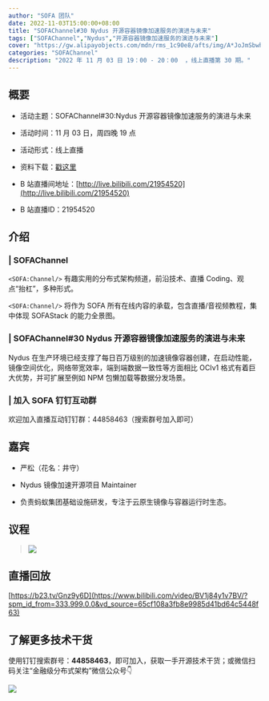 ```yaml
---
author: "SOFA 团队"
date: 2022-11-03T15:00:00+08:00
title: "SOFAChannel#30 Nydus 开源容器镜像加速服务的演进与未来"
tags: ["SOFAChannel","Nydus","开源容器镜像加速服务的演进与未来"]
cover: "https://gw.alipayobjects.com/mdn/rms_1c90e8/afts/img/A*JoJmSbwhZAoAAAAAAAAAAAAAARQnAQ"
categories: "SOFAChannel"
description: "2022 年 11 月 03 日 19：00 - 20：00  ，线上直播第 30 期。"
---
```


## 概要

- 活动主题：SOFAChannel#30:Nydus 开源容器镜像加速服务的演进与未来

- 活动时间：11 月 03 日，周四晚 19 点

- 活动形式：线上直播

- 资料下载：[戳这里](https://mdn.alipayobjects.com/huamei_soxoym/afts/file/A*TzAJTptqLP8AAAAAAAAAAAAADrGAAQ/SOFAChannel%20-%20Nydus%E9%95%9C%E5%83%8F%E6%9C%8D%E5%8A%A1%E7%9A%84%E6%BC%94%E8%BF%9B%E5%8F%8A%E6%9C%AA%E6%9D%A5.pdf)

- B 站直播间地址：[http://live.bilibili.com/21954520](http://live.bilibili.com/21954520)

- B 站直播ID：21954520

## 介绍

### | SOFAChannel

`<SOFA:Channel/>` 有趣实用的分布式架构频道，前沿技术、直播 Coding、观点“抬杠”，多种形式。

`<SOFA:Channel/>` 将作为 SOFA 所有在线内容的承载，包含直播/音视频教程，集中体现 SOFAStack 的能力全景图。

### | SOFAChannel#30 Nydus 开源容器镜像加速服务的演进与未来

Nydus 在生产环境已经支撑了每日百万级别的加速镜像容器创建，在启动性能，镜像空间优化，网络带宽效率，端到端数据一致性等方面相比 OCIv1 格式有着巨大优势，并可扩展至例如 NPM 包懒加载等数据分发场景。

### | 加入 SOFA 钉钉互动群

欢迎加入直播互动钉钉群：44858463（搜索群号加入即可）

## 嘉宾

- 严松（花名：井守）

- Nydus 镜像加速开源项目 Maintainer

- 负责蚂蚁集团基础设施研发，专注于云原生镜像与容器运行时生态。

## 议程

>![](https://gw.alipayobjects.com/mdn/rms_1c90e8/afts/img/A*77FTSaxGPI4AAAAAAAAAAAAAARQnAQ)
## 直播回放

[https://b23.tv/Gnz9y6D](https://www.bilibili.com/video/BV1j84y1v7BV/?spm_id_from=333.999.0.0&vd_source=65cf108a3fb8e9985d41bd64c5448f63)

## 了解更多技术干货

使用钉钉搜索群号：**44858463**，即可加入，获取一手开源技术干货；或微信扫码关注“金融级分布式架构”微信公众号👇

![](https://gw.alipayobjects.com/mdn/rms_1c90e8/afts/img/A*_a06Q7zMKnwAAAAAAAAAAAAAARQnAQ)
